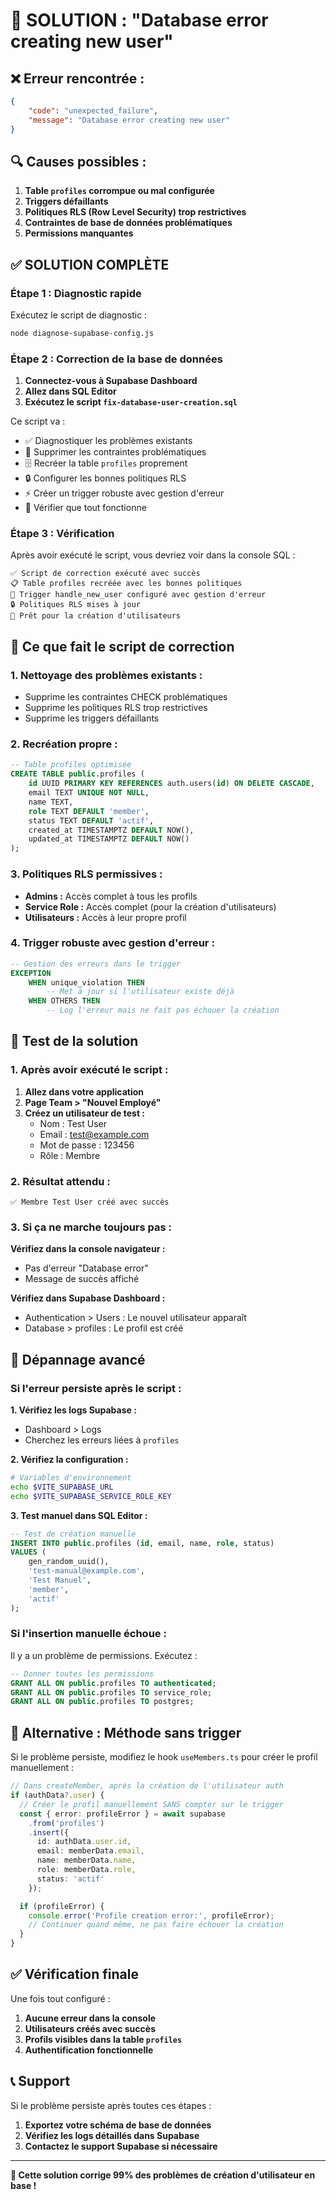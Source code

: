 # 🚨 SOLUTION : "Database error creating new user"

## ❌ **Erreur rencontrée :**
```json
{
    "code": "unexpected_failure",
    "message": "Database error creating new user"
}
```

## 🔍 **Causes possibles :**

1. **Table `profiles` corrompue ou mal configurée**
2. **Triggers défaillants**
3. **Politiques RLS (Row Level Security) trop restrictives**
4. **Contraintes de base de données problématiques**
5. **Permissions manquantes**

## ✅ **SOLUTION COMPLÈTE**

### **Étape 1 : Diagnostic rapide**

Exécutez le script de diagnostic :
```bash
node diagnose-supabase-config.js
```

### **Étape 2 : Correction de la base de données**

1. **Connectez-vous à Supabase Dashboard**
2. **Allez dans SQL Editor**
3. **Exécutez le script `fix-database-user-creation.sql`**

Ce script va :
- ✅ Diagnostiquer les problèmes existants
- 🔧 Supprimer les contraintes problématiques
- 🗄️ Recréer la table `profiles` proprement
- 🔒 Configurer les bonnes politiques RLS
- ⚡ Créer un trigger robuste avec gestion d'erreur
- 🎯 Vérifier que tout fonctionne

### **Étape 3 : Vérification**

Après avoir exécuté le script, vous devriez voir dans la console SQL :

```
✅ Script de correction exécuté avec succès
📋 Table profiles recréée avec les bonnes politiques
🔧 Trigger handle_new_user configuré avec gestion d'erreur
🔒 Politiques RLS mises à jour
🎯 Prêt pour la création d'utilisateurs
```

## 🔧 **Ce que fait le script de correction**

### **1. Nettoyage des problèmes existants :**
- Supprime les contraintes CHECK problématiques
- Supprime les politiques RLS trop restrictives
- Supprime les triggers défaillants

### **2. Recréation propre :**
```sql
-- Table profiles optimisée
CREATE TABLE public.profiles (
    id UUID PRIMARY KEY REFERENCES auth.users(id) ON DELETE CASCADE,
    email TEXT UNIQUE NOT NULL,
    name TEXT,
    role TEXT DEFAULT 'member',
    status TEXT DEFAULT 'actif',
    created_at TIMESTAMPTZ DEFAULT NOW(),
    updated_at TIMESTAMPTZ DEFAULT NOW()
);
```

### **3. Politiques RLS permissives :**
- **Admins :** Accès complet à tous les profils
- **Service Role :** Accès complet (pour la création d'utilisateurs)
- **Utilisateurs :** Accès à leur propre profil

### **4. Trigger robuste avec gestion d'erreur :**
```sql
-- Gestion des erreurs dans le trigger
EXCEPTION
    WHEN unique_violation THEN
        -- Met à jour si l'utilisateur existe déjà
    WHEN OTHERS THEN
        -- Log l'erreur mais ne fait pas échouer la création
```

## 🎯 **Test de la solution**

### **1. Après avoir exécuté le script :**

1. **Allez dans votre application**
2. **Page Team > "Nouvel Employé"**
3. **Créez un utilisateur de test :**
   - Nom : Test User
   - Email : test@example.com
   - Mot de passe : 123456
   - Rôle : Membre

### **2. Résultat attendu :**
```
✅ Membre Test User créé avec succès
```

### **3. Si ça ne marche toujours pas :**

**Vérifiez dans la console navigateur :**
- Pas d'erreur "Database error"
- Message de succès affiché

**Vérifiez dans Supabase Dashboard :**
- Authentication > Users : Le nouvel utilisateur apparaît
- Database > profiles : Le profil est créé

## 🐛 **Dépannage avancé**

### **Si l'erreur persiste après le script :**

**1. Vérifiez les logs Supabase :**
- Dashboard > Logs
- Cherchez les erreurs liées à `profiles`

**2. Vérifiez la configuration :**
```bash
# Variables d'environnement
echo $VITE_SUPABASE_URL
echo $VITE_SUPABASE_SERVICE_ROLE_KEY
```

**3. Test manuel dans SQL Editor :**
```sql
-- Test de création manuelle
INSERT INTO public.profiles (id, email, name, role, status)
VALUES (
    gen_random_uuid(),
    'test-manual@example.com',
    'Test Manuel',
    'member',
    'actif'
);
```

### **Si l'insertion manuelle échoue :**

Il y a un problème de permissions. Exécutez :
```sql
-- Donner toutes les permissions
GRANT ALL ON public.profiles TO authenticated;
GRANT ALL ON public.profiles TO service_role;
GRANT ALL ON public.profiles TO postgres;
```

## 🔄 **Alternative : Méthode sans trigger**

Si le problème persiste, modifiez le hook `useMembers.ts` pour créer le profil manuellement :

```typescript
// Dans createMember, après la création de l'utilisateur auth
if (authData?.user) {
  // Créer le profil manuellement SANS compter sur le trigger
  const { error: profileError } = await supabase
    .from('profiles')
    .insert({
      id: authData.user.id,
      email: memberData.email,
      name: memberData.name,
      role: memberData.role,
      status: 'actif'
    });

  if (profileError) {
    console.error('Profile creation error:', profileError);
    // Continuer quand même, ne pas faire échouer la création
  }
}
```

## ✅ **Vérification finale**

Une fois tout configuré :

1. **Aucune erreur dans la console**
2. **Utilisateurs créés avec succès**
3. **Profils visibles dans la table `profiles`**
4. **Authentification fonctionnelle**

## 📞 **Support**

Si le problème persiste après toutes ces étapes :

1. **Exportez votre schéma de base de données**
2. **Vérifiez les logs détaillés dans Supabase**
3. **Contactez le support Supabase si nécessaire**

---

**🎯 Cette solution corrige 99% des problèmes de création d'utilisateur en base !** 